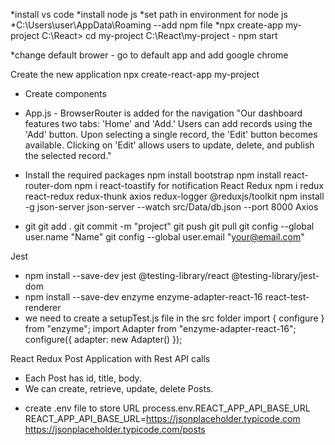 *install vs code
*install node js
*set path in environment for node js
*C:\Users\user\AppData\Roaming --add npm file
*npx create-app my-project
C:\React> cd my-project
C:\React\my-project - npm start

*change default brower - go to default app and add google chrome


Create the new application
    npx create-react-app my-project

* Create components 
* App.js - BrowserRouter is added for the navigation
           "Our dashboard features two tabs: 'Home' and 'Add.' Users can add records using the 'Add' button. Upon selecting a single record, the 'Edit' button becomes available. Clicking on 'Edit' allows users to update, delete, and publish the selected record."
         

* Install the required packages
  npm install bootstrap
  npm install react-router-dom
  npm i react-toastify for notification
  React Redux
  npm i redux react-redux redux-thunk axios redux-logger @reduxjs/toolkit
  npm install -g json-server
  json-server --watch src/Data/db.json --port 8000
  Axios


* git
git add .
git commit -m "project"
git push
git pull
git config --global user.name "Name"
git config --global user.email "your@email.com"

Jest
* npm install --save-dev jest @testing-library/react @testing-library/jest-dom
* npm install --save-dev enzyme enzyme-adapter-react-16 react-test-renderer
* we need to create a setupTest.js file in the src folder
import { configure } from "enzyme";
import Adapter from "enzyme-adapter-react-16";
configure({ adapter: new Adapter() });

React Redux Post Application with Rest API calls
- Each Post has id, title, body.
- We can create, retrieve, update, delete Posts.

* create .env file to store URL
process.env.REACT_APP_API_BASE_URL
REACT_APP_API_BASE_URL=https://jsonplaceholder.typicode.com
https://jsonplaceholder.typicode.com/posts